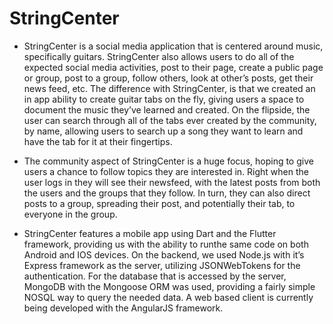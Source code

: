 # StringCenter

* StringCenter is a social media application that is centered around 
music, specifically guitars. StringCenter also allows users to do 
all of the expected social media activities, post to their page, 
create a public page or group, post to a group, follow others, 
look at other’s posts, get their news feed, etc. The difference 
with StringCenter, is that we created an in app ability to create 
guitar tabs on the fly, giving users a space to document the music 
they’ve learned and created. On the flipside, the user can search 
through all of the tabs ever created by the community, by name, 
allowing users to search up a song they want to learn and have the 
tab for it at their fingertips. 


* The community aspect of StringCenter is a huge focus, hoping to 
give users a chance to follow topics they are interested in. Right 
when the user logs in they will see their newsfeed, with the latest 
posts from both the users and the groups that they follow. In turn, 
they can also direct posts to a group, spreading their post, and 
potentially their tab, to everyone in the group.
    
* StringCenter features a mobile app using Dart and the Flutter 
framework, providing us with the ability to runthe same code on 
both Android and IOS devices. On the backend, we used Node.js with 
it’s Express framework as the server, utilizing JSONWebTokens for 
the authentication. For the database that is accessed by the server, 
MongoDB with the Mongoose ORM was used, providing a fairly simple 
NOSQL way to query the needed data. A web based client is currently 
being developed with the AngularJS framework.
